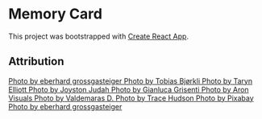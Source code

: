 # Memory Card

This project was bootstrapped with [Create React App](https://github.com/facebook/create-react-app).

## Attribution

<a href="https://www.pexels.com/photo/snowy-mountain-1287145/"> Photo by eberhard grossgasteiger </a>
<a href="https://www.pexels.com/photo/rock-formation-2335126/"> Photo by Tobias Bjørkli </a>
<a href="https://www.pexels.com/photo/back-view-of-a-person-standing-on-a-vast-green-grass-field-4652275/"> Photo by Taryn Elliott </a>
<a href="https://www.pexels.com/photo/white-and-black-mountain-wallpaper-933054/"> Photo by Joyston Judah </a>
<a href="https://www.pexels.com/photo/close-up-shot-of-a-snow-covered-rocky-mountain-during-sunset-4261096/"> Photo by Gianluca Grisenti </a>
<a href="https://www.pexels.com/photo/brown-mountains-1643113/"> Photo by Aron Visuals </a>
<a href="https://www.pexels.com/photo/snowcapped-mountain-1752372/"> Photo by Valdemaras D. </a>
<a href="https://www.pexels.com/photo/village-beside-a-rock-formation-2365465/"> Photo by Trace Hudson </a>
<a href="https://www.pexels.com/photo/gray-and-brown-mountain-417173/"> Photo by Pixabay </a>
<a href="https://www.pexels.com/photo/low-angle-shot-of-rock-formation-1366909/"> Photo by eberhard grossgasteiger </a>
